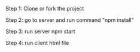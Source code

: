 Step 1: Clone or fork the project

Step 2: go to server and run command "npm install"

Step 3: run server npm start

Step 4: run client html file
